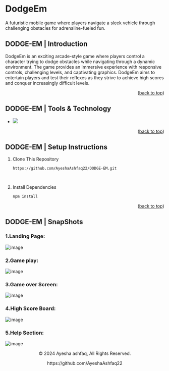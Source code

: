 # DodgeEm
 A futuristic mobile game where players navigate a sleek vehicle through challenging obstacles for adrenaline-fueled fun.
 
<a name="readme-top"></a>
## DODGE-EM | Introduction
DodgeEm is an exciting arcade-style game where players control a character trying to dodge obstacles while navigating through a dynamic environment. The game provides an immersive experience with responsive controls, challenging levels, and captivating graphics. DodgeEm aims to entertain players and test their reflexes as they strive to achieve high scores and conquer increasingly difficult levels.
<p align="right">(<a href="#readme-top">back to top</a>)</p>


## DODGE-EM | Tools & Technology
* <img src="https://img.shields.io/badge/Visual_Studio_Code-0078D4?style=for-the-badge&logo=visual%20studio%20code&logoColor=white" />
<p align="right">(<a href="#readme-top">back to top</a>)</p>

 
 ## DODGE-EM | Setup Instructions 

1. Clone This Repository
   ```sh
   https://github.com/AyeshaAshfaq22/DODGE-EM.git

 
2. Install Dependencies
   ```sh
   npm install 
<p align="right">(<a href="#readme-top">back to top</a>)</p>


## DODGE-EM | SnapShots

### 1.Landing Page:
![image](https://github.com/AyeshaAshfaq22/DodgeEm/assets/158320332/d546c9aa-f097-4883-8024-a208379ee3a0)

### 2.Game play:
![image](https://github.com/AyeshaAshfaq22/DodgeEm/assets/158320332/2490bc10-b577-4c93-8073-862eaa776f4e)

### 3.Game over Screen:
![image](https://github.com/AyeshaAshfaq22/DodgeEm/assets/158320332/d177a262-c399-4b1d-b78d-9f62445ea3d7)

### 4.High Score Board:
![image](https://github.com/AyeshaAshfaq22/DodgeEm/assets/158320332/a3c72f07-6506-4ebe-935b-e96e975b9153)

### 5.Help Section:
![image](https://github.com/AyeshaAshfaq22/DodgeEm/assets/158320332/0214c433-a640-4f45-962b-50512cef6a3a)


<p align="center"> © 2024 Ayesha ashfaq, All Rights Reserved. </p>
<p align="center">
https://github.com/AyeshaAshfaq22
</p>

